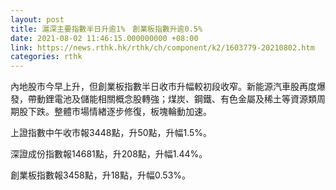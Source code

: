 ```yaml
---
layout: post
title: 滬深主要指數半日升逾1%　創業板指數升逾0.5%
date: 2021-08-02 11:46:15.000000000 +08:00
link: https://news.rthk.hk/rthk/ch/component/k2/1603779-20210802.htm
categories: rthk
---
```


內地股市今早上升，但創業板指數半日收市升幅較初段收窄。新能源汽車股再度爆發，帶動鋰電池及儲能相關概念股轉強；煤炭、鋼鐵、有色金屬及稀土等資源類周期股下跌。整體市場情緖逐步修復，板塊輪動加速。

上證指數中午收市報3448點，升50點，升幅1.5%。

深證成份指數報14681點，升208點，升幅1.44%。

創業板指數報3458點，升18點，升幅0.53%。
